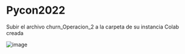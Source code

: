 # Pycon2022

Subir el archivo churn_Operacion_2 a la carpeta de su instancia Colab creada

![image](https://user-images.githubusercontent.com/8558310/206686717-d1331804-8999-468b-a712-c6faaaca585b.png)
